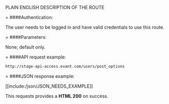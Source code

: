 <!-- --- title: GET /users/post_options -->

PLAIN ENGLISH DESCRIPTION OF THE ROUTE

=
####Authentication:

The user needs to be logged in and have valid credentials to use this route.

=
####Parameters:

None; default only.

=
####API request example:
```html
http://stage-api-access.evant.com/users/post_options
```

=
####JSON response example:

[[include:/json/JSON_NEEDS_EXAMPLE]]

This requests provides a <strong>HTML 200</strong> on success.